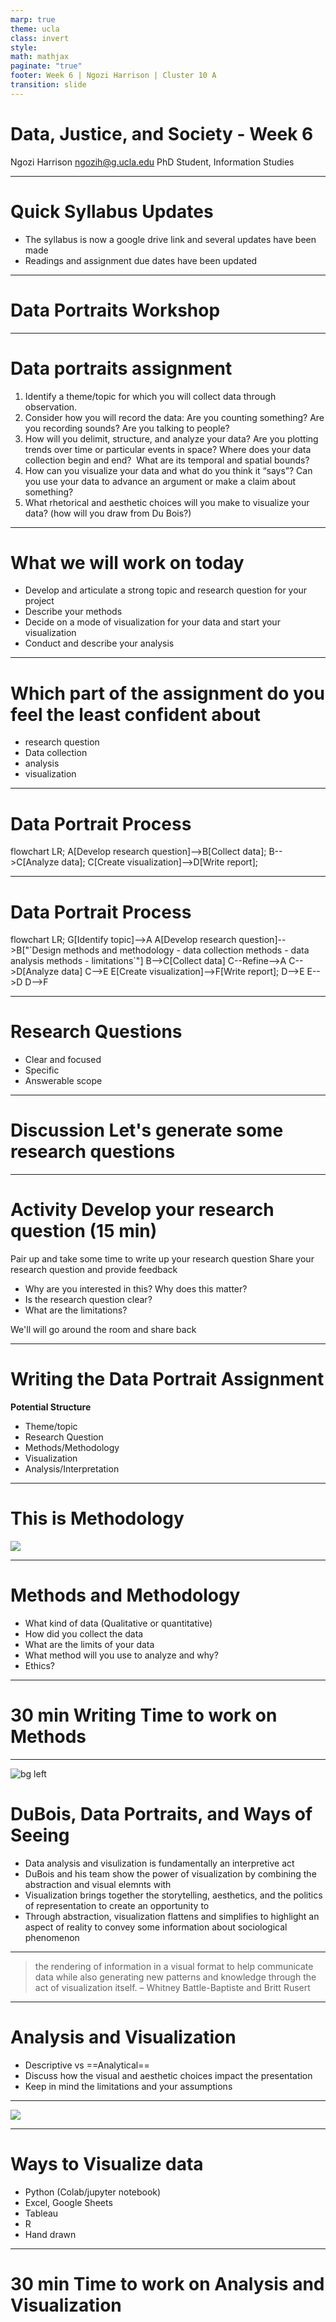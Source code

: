 ```yaml
---
marp: true
theme: ucla
class: invert
style: 
math: mathjax
paginate: "true"
footer: Week 6 | Ngozi Harrison | Cluster 10 A
transition: slide
---
```

<script type="module">
  import mermaid from 'https://cdn.jsdelivr.net/npm/mermaid@10/dist/mermaid.esm.min.mjs';
  mermaid. initialize ({ startOnLoad: true, theme: 'dark' });
</script>

# Data, Justice, and Society - Week 6


Ngozi Harrison 
ngozih@g.ucla.edu
PhD Student, Information Studies

---
# Quick Syllabus Updates
- The syllabus is now a google drive link and several updates have been made
- Readings and assignment due dates have been updated

---
<!-- _class: title-invert -->
# Data Portraits Workshop


---
# Data portraits assignment
1. Identify a theme/topic for which you will collect data through observation. 
2. Consider how you will record the data: Are you counting something? Are you recording sounds? Are you talking to people? 
3. How will you delimit, structure, and analyze your data? Are you plotting trends over time or particular events in space? Where does your data collection begin and end?  What are its temporal and spatial bounds?
4. How can you visualize your data and what do you think it “says”? Can you use your data to advance an argument or make a claim about something? 
5. What rhetorical and aesthetic choices will you make to visualize your data? (how will you draw from Du Bois?)

---
# What we will work on today
- Develop and articulate a strong topic and research question for your project
- Describe your methods
- Decide on a mode of visualization for your data and start your visualization
- Conduct and describe your analysis


---
# Which part of the assignment do you feel the least confident about
- research question
- Data collection
- analysis
- visualization


---
# Data Portrait Process

<div class="mermaid">
flowchart LR;
    A[Develop research question]-->B[Collect data];
    B-->C[Analyze data];
    C[Create visualization]-->D[Write report];
</div>



---
# Data Portrait Process

<div class="mermaid">
flowchart LR;
G[Identify topic]-->A
    A[Develop research question]-->B["`Design methods and methodology
    - data collection methods
    - data analysis methods
    - limitations`"]
    B-->C[Collect data]
    C--Refine-->A
    C-->D[Analyze data]
    C-->E
    E[Create visualization]-->F[Write report];
    D-->E
    E-->D
    D-->F
</div>




---
# Research Questions
- Clear and focused
- Specific
- Answerable scope

---
# **Discussion** Let's generate some research questions



--- 
# **Activity** Develop your research question (15 min)
Pair up and take some time to write up your research question
Share your research question and provide feedback
- Why are you interested in this? Why does this matter?
- Is the research question clear?
- What are the limitations?

We'll will go around the room and share back


---
# Writing the Data Portrait Assignment
**Potential Structure**
- Theme/topic
- Research Question 
- Methods/Methodology
- Visualization
- Analysis/Interpretation

---

# This is Methodology
![](images/Pasted%20image%2020241104111110.png)


---
# Methods  and Methodology
- What kind of data (Qualitative or quantitative)
- How did you collect the data
- What are the limits of your data
- What method will you use to analyze and why?
- Ethics?

---
# 30 min Writing Time to work on Methods


--- 
![bg left](images/Pasted%20image%2020241105075152.png)
# DuBois, Data Portraits, and Ways of Seeing
- Data analysis and visulization is fundamentally an interpretive act
- DuBois and his team show the power of visualization by combining the abstraction and visual elemnts with 
- Visualization brings together the storytelling, aesthetics, and the politics of representation to create an opportunity to 
- Through abstraction, visualization flattens and simplifies to highlight an aspect of reality to convey some information about sociological phenomenon

---
>the rendering of information in a visual format to help communicate data while also generating new patterns and knowledge through the act of visualization itself. 
– Whitney Battle-Baptiste and Britt Rusert

---
# Analysis and Visualization
- Descriptive vs ==Analytical==
- Discuss how the visual and aesthetic choices impact the presentation
- Keep in mind the limitations and your assumptions


---
![](images/Pasted%20image%2020241105075356.png)

---
# Ways to Visualize data
- Python (Colab/jupyter notebook)
- Excel, Google Sheets
- Tableau
- R
- Hand drawn

---
# 30 min  Time to work on Analysis and Visualization